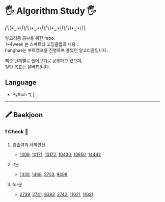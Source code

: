 # 🖐 Algorithm Study 🖐


⎛⎝(•‿•)⎠⎞⎛⎝(•‿•)⎠⎞⎛⎝(•‿•)⎠⎞⎛⎝(•‿•)⎠⎞



알고리즘 공부를 위한 repo.  
1~4week 는 스파르타 코딩클럽의 내용 .  
hanghae는 부트캠프를 진행하며 풀었던 알고리즘입니다.   

백준 단계별로 풀어보기로 공부하고 있으며,  
일단 목표는 실버1입니다.

## Language
* Python *[ ] 
---
## 🖍 Baekjoon 
### ❗ Check 💯
1. 입출력과 사칙연산 
   - [1008](baekjoon/1_입출력과사칙연산/1008().py),
    [10171](baekjoon/1_입출력과사칙연산/10171(고양이).py),
    [10172](baekjoon/1_입출력과사칙연산/10172(개).py),
     [10430](baekjoon/1_입출력과사칙연산/10430(나머지).py),
     [10950](baekjoon/1_입출력과사칙연산/10950(A+b-3).py),
     [14442](baekjoon/1_입출력과사칙연산/14442(빠른A+B).py) 
     
2. if문 
   - [1330](baekjoon/2_if문/1330(두수비교하기).py),
    [1468](baekjoon/2_if문/1468(사분면고르기).py),
    [2753](baekjoon/2_if문/2753(윤년).py),
    [9498](baekjoon/2_if문/9498(시험성적).py)

3. for문
   - [2739](baekjoon/2_for문/2739(구구단).py),
    [2741](baekjoon/3_for문/2741(N찍기).py),
    [8393](baekjoon/3_for문/8393(합).py),
    [2742](baekjoon/3_for문/2742(기찍N).py),
    [11021](baekjoon/3_for문/11021(A+B-7).py),
     [11021](baekjoon/3_for문/11022(A+B-8).py)
